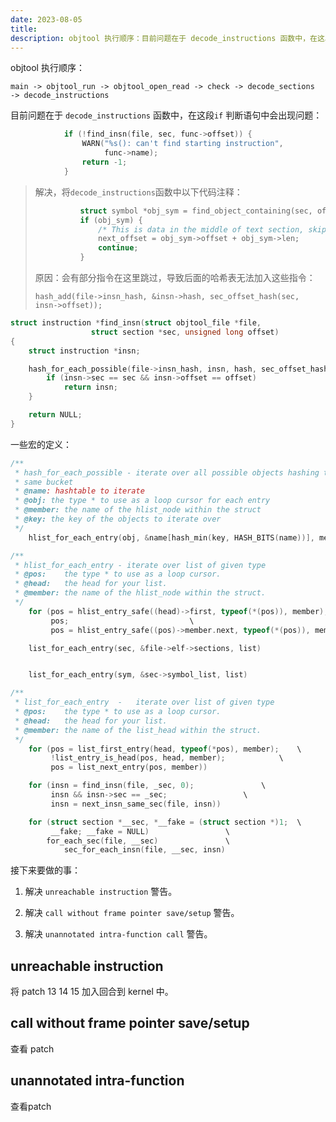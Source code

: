 ```yaml
---
date: 2023-08-05
title: 
description: objtool 执行顺序：目前问题在于 decode_instructions 函数中，在这段if 判断语句中会出现问题：
---
```

objtool 执行顺序：

```
main -> objtool_run -> objtool_open_read -> check -> decode_sections
-> decode_instructions
```

目前问题在于 `decode_instructions` 函数中，在这段`if` 判断语句中会出现问题：

```c
			if (!find_insn(file, sec, func->offset)) {
				WARN("%s(): can't find starting instruction",
				     func->name);
				return -1;
			}
```

> 解决，将`decode_instructions`函数中以下代码注释：
>
> ```c
> 			struct symbol *obj_sym = find_object_containing(sec, offset);
> 			if (obj_sym) {
> 				/* This is data in the middle of text section, skip it */
> 				next_offset = obj_sym->offset + obj_sym->len;
> 				continue;
> 			}
> ```
>
> 原因：会有部分指令在这里跳过，导致后面的哈希表无法加入这些指令：
>
> `hash_add(file->insn_hash, &insn->hash, sec_offset_hash(sec, insn->offset));`

```c
struct instruction *find_insn(struct objtool_file *file,
			      struct section *sec, unsigned long offset)
{
	struct instruction *insn;

	hash_for_each_possible(file->insn_hash, insn, hash, sec_offset_hash(sec, offset)) {
		if (insn->sec == sec && insn->offset == offset)
			return insn;
	}

	return NULL;
}
```

一些宏的定义：

```c
/**
 * hash_for_each_possible - iterate over all possible objects hashing to the
 * same bucket
 * @name: hashtable to iterate
 * @obj: the type * to use as a loop cursor for each entry
 * @member: the name of the hlist_node within the struct
 * @key: the key of the objects to iterate over
 */
	hlist_for_each_entry(obj, &name[hash_min(key, HASH_BITS(name))], member)

/**
 * hlist_for_each_entry	- iterate over list of given type
 * @pos:	the type * to use as a loop cursor.
 * @head:	the head for your list.
 * @member:	the name of the hlist_node within the struct.
 */
	for (pos = hlist_entry_safe((head)->first, typeof(*(pos)), member);\
	     pos;							\
	     pos = hlist_entry_safe((pos)->member.next, typeof(*(pos)), member))
```

```c
	list_for_each_entry(sec, &file->elf->sections, list)


	list_for_each_entry(sym, &sec->symbol_list, list)

/**
 * list_for_each_entry	-	iterate over list of given type
 * @pos:	the type * to use as a loop cursor.
 * @head:	the head for your list.
 * @member:	the name of the list_head within the struct.
 */
	for (pos = list_first_entry(head, typeof(*pos), member);	\
	     !list_entry_is_head(pos, head, member);			\
	     pos = list_next_entry(pos, member))
```

```c
	for (insn = find_insn(file, _sec, 0);				\
	     insn && insn->sec == _sec;					\
	     insn = next_insn_same_sec(file, insn))

	for (struct section *__sec, *__fake = (struct section *)1;	\
	     __fake; __fake = NULL)					\
		for_each_sec(file, __sec)				\
			sec_for_each_insn(file, __sec, insn)
```

接下来要做的事：

1. 解决 `unreachable instruction` 警告。

2. 解决 `call without frame pointer save/setup` 警告。

3. 解决 `unannotated intra-function call` 警告。

## unreachable instruction

将 patch 13 14 15 加入回合到 kernel 中。

## call without frame pointer save/setup

查看 patch

## unannotated intra-function

查看patch
